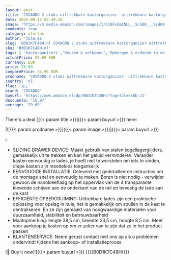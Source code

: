 ```yaml
---
layout: post
title: 'COVAODQ 2 stuks uittrekbare kastorganizer  uittrekbare kastorganizer met houten handgrepen  geen boor trek plank en opslag uit voor keuken  kasten  voorraadkast  badkamer  38.5 cm*23.5 cm x 8.5 cm '
date: 2025-09-12 07:49:35
image: 'https://m.media-amazon.com/images/I/510FxUmINLL._SL500_._SL400_.jpg'
comments: true
category: ofertas
author: 'tole.es'
slug: 'B0D1K7C48H-nl COVAODQ 2 stuks uittrekbare kastorganizer uittrekbare...'
sku: 'B0D1K7C48H-nl'
tags: [ 'Kastorganizers','Keuken & eetkamer','Opbergen & ordenen in de keuken','Rekken & houders voor de keuken','Uittrekbare organizers voor het huis','Wonen & keuken','covaodq','🇳🇱', ]
actualPrice: 29.69 EUR
currency: EUR
price: 29.69
comparePrice: 34.96 EUR
prodname: 'COVAODQ 2 stuks uittrekbare kastorganizer  uittrekbare kastorganizer met houten handgrepen  geen boor trek plank en opslag uit voor keuken  kasten  voorraadkast  badkamer  38.5 cm*23.5 cm x 8.5 cm '
country: 'nl'
flag: '🇳🇱'
brand: 'COVAODQ'
buyurl: 'https://www.amazon.nl/dp/B0D1K7C48H/?tag=tolees0b-21'
descuento: '15.07'
average: '29.69'
---
```


There's a deal [{{< param title >}}]({{< param buyurl >}})  here:

[![{{< param prodname >}}]({{< param image >}})]({{< param buyurl >}})

ℹ️:

- SLIDING DRAWER DEVICE: Maakt gebruik van stalen kogellagerglijders, gemakkelijk uit te trekken en kan het geluid verminderen. Verander kasten eenvoudig in lades, je hoeft niet te worstelen om iets te vinden, diepe kasten zijn moeiteloos toegankelijk
- EENVOUDIGE INSTALLATIE: Geleverd met gedetailleerde instructies om de montage snel en eenvoudig te maken. Boren is niet nodig - verwijder gewoon de nanokleeflaag op het oppervlak van de 4 transparante klevende schijven aan de onderkant van de rail en bevestig de lade aan de kast
- EFFICIËNTE OPBERGRUIMING: Uittrekbare lades zijn een praktische oplossing voor opslag in huis, het is gemakkelijk om spullen in de kast te centraliseren. En ze zijn gemaakt van hoogwaardige materialen voor duurzaamheid, stabiliteit en betrouwbaarheid
- Maatopmerking: lengte 38,5 cm, breedte 23,5 cm, hoogte 8,5 cm. Meet voor aankoop je kasten op om er zeker van te zijn dat ze in het product passen
- KLANTENSERVICE: Neem gerust contact met ons op als u problemen ondervindt tijdens het aankoop- of installatieproces

[🛒 Buy it now!!]({{< param buyurl >}})
{{<world>}}B0D1K7C48H{{</world>}}
